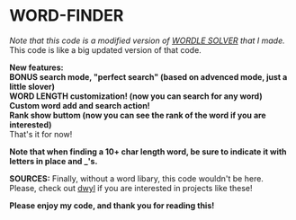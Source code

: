 # WORD-FINDER
*Note that this code is a modified version of [WORDLE SOLVER](https://github.com/KnifeEater/Wordle-solver) that I made.*  
This code is like a big updated version of that code.  
  
  
  **New features:**  
  **BONUS search mode, "perfect search" (based on advenced mode, just a little slover)**  
  **WORD LENGTH customization! (now you can search for any word)**  
  **Custom word add and search action!**  
  **Rank show buttom (now you can see the rank of the word if you are interested)**  
  That's it for now!  
  
    
    
**Note that when finding a 10+ char length word, be sure to indicate it with letters in place and _'s.**  
      
      
      
**SOURCES:**
Finally, without a word libary, this code wouldn't be here.  
Please, check out [dwyl](https://github.com/dwyl) if you are interested in projects like these!  
  
  
**Please enjoy my code, and thank you for reading this!**
